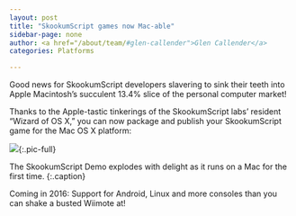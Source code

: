 ```yaml
---
layout: post
title: "SkookumScript games now Mac-able"
sidebar-page: none
author: <a href="/about/team/#glen-callender">Glen Callender</a>
categories: Platforms

---
```


Good news for SkookumScript developers slavering to sink their teeth into Apple Macintosh’s succulent 13.4% slice of the personal computer market! 

Thanks to the Apple-tastic tinkerings of the SkookumScript labs’ resident “Wizard of OS X,” you can now package and publish your SkookumScript game for the Mac OS X platform:

![](/images/blog/2015-012-08_SkookumScriptDemo_OSX.png){:.pic-full}

The SkookumScript Demo explodes with delight as it runs on a Mac for the first time.
{:.caption}

Coming in 2016: Support for Android, Linux and more consoles than you can shake a busted Wiimote at!  
